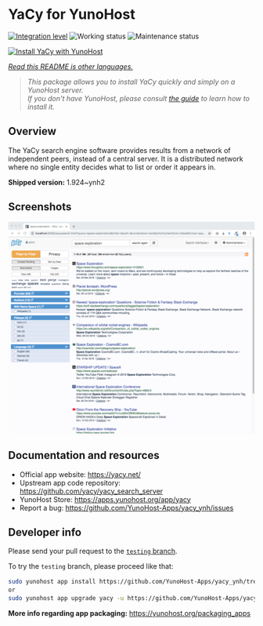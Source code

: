 <!--
N.B.: This README was automatically generated by <https://github.com/YunoHost/apps/tree/master/tools/readme_generator>
It shall NOT be edited by hand.
-->

# YaCy for YunoHost

[![Integration level](https://dash.yunohost.org/integration/yacy.svg)](https://dash.yunohost.org/appci/app/yacy) ![Working status](https://ci-apps.yunohost.org/ci/badges/yacy.status.svg) ![Maintenance status](https://ci-apps.yunohost.org/ci/badges/yacy.maintain.svg)

[![Install YaCy with YunoHost](https://install-app.yunohost.org/install-with-yunohost.svg)](https://install-app.yunohost.org/?app=yacy)

*[Read this README is other languages.](./ALL_README.md)*

> *This package allows you to install YaCy quickly and simply on a YunoHost server.*  
> *If you don't have YunoHost, please consult [the guide](https://yunohost.org/install) to learn how to install it.*

## Overview

The YaCy search engine software provides results from a network of independent peers, instead of a central server.
It is a distributed network where no single entity decides what to list or order it appears in.


**Shipped version:** 1.924~ynh2

## Screenshots

![Screenshot of YaCy](./doc/screenshots/screenshot01.png)

## Documentation and resources

- Official app website: <https://yacy.net/>
- Upstream app code repository: <https://github.com/yacy/yacy_search_server>
- YunoHost Store: <https://apps.yunohost.org/app/yacy>
- Report a bug: <https://github.com/YunoHost-Apps/yacy_ynh/issues>

## Developer info

Please send your pull request to the [`testing` branch](https://github.com/YunoHost-Apps/yacy_ynh/tree/testing).

To try the `testing` branch, please proceed like that:

```bash
sudo yunohost app install https://github.com/YunoHost-Apps/yacy_ynh/tree/testing --debug
or
sudo yunohost app upgrade yacy -u https://github.com/YunoHost-Apps/yacy_ynh/tree/testing --debug
```

**More info regarding app packaging:** <https://yunohost.org/packaging_apps>
